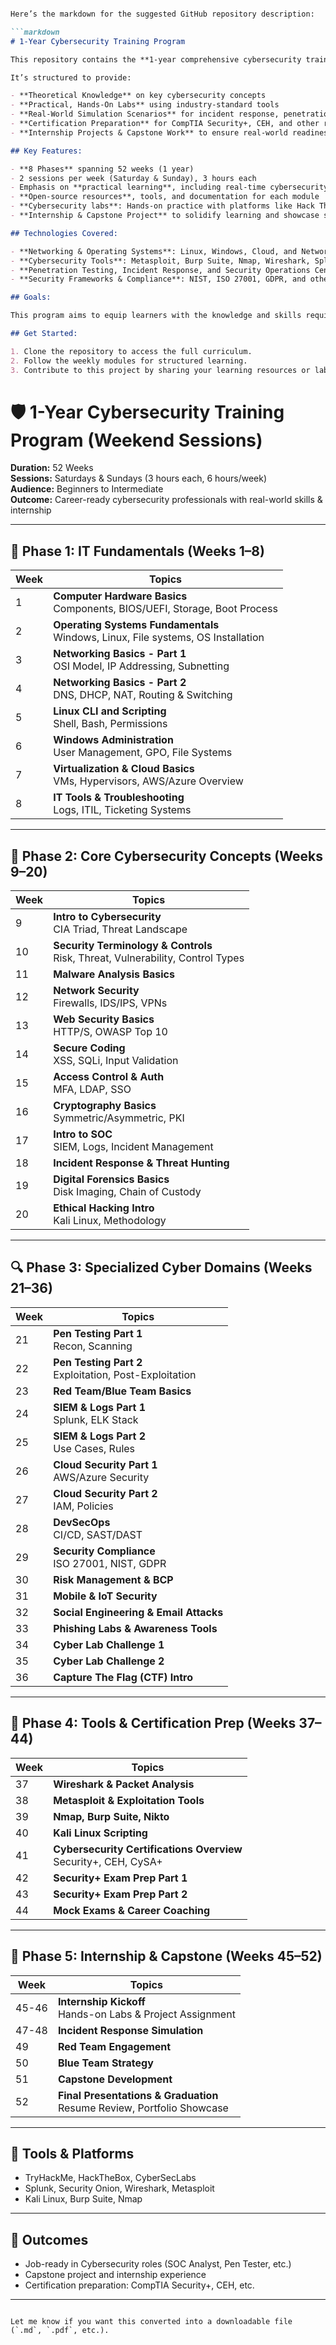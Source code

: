 ```markdown

Here’s the markdown for the suggested GitHub repository description:

```markdown
# 1-Year Cybersecurity Training Program

This repository contains the **1-year comprehensive cybersecurity training program** designed to take beginners to a professional level in the field of cybersecurity. The program covers a broad range of topics, starting from foundational IT concepts, progressing into core cybersecurity principles, and ultimately diving into advanced domains and hands-on labs.

It’s structured to provide:

- **Theoretical Knowledge** on key cybersecurity concepts
- **Practical, Hands-On Labs** using industry-standard tools
- **Real-World Simulation Scenarios** for incident response, penetration testing, and defense strategies
- **Certification Preparation** for CompTIA Security+, CEH, and other recognized certifications
- **Internship Projects & Capstone Work** to ensure real-world readiness

## Key Features:

- **8 Phases** spanning 52 weeks (1 year)
- 2 sessions per week (Saturday & Sunday), 3 hours each
- Emphasis on **practical learning**, including real-time cybersecurity challenges
- **Open-source resources**, tools, and documentation for each module
- **Cybersecurity labs**: Hands-on practice with platforms like Hack The Box, TryHackMe, and real-time SOC simulators
- **Internship & Capstone Project** to solidify learning and showcase skills to potential employers

## Technologies Covered:

- **Networking & Operating Systems**: Linux, Windows, Cloud, and Networking fundamentals
- **Cybersecurity Tools**: Metasploit, Burp Suite, Nmap, Wireshark, Splunk, Kali Linux, and more
- **Penetration Testing, Incident Response, and Security Operations Center (SOC) practices**
- **Security Frameworks & Compliance**: NIST, ISO 27001, GDPR, and others

## Goals:

This program aims to equip learners with the knowledge and skills required to secure modern IT environments and prepare them for roles in the cybersecurity industry. By the end of the training, participants will be prepared to take certification exams and embark on real-world cybersecurity tasks in a professional setting.

## Get Started:

1. Clone the repository to access the full curriculum.
2. Follow the weekly modules for structured learning.
3. Contribute to this project by sharing your learning resources or lab configurations.
```

# 🛡️ 1-Year Cybersecurity Training Program (Weekend Sessions)

**Duration:** 52 Weeks  
**Sessions:** Saturdays & Sundays (3 hours each, 6 hours/week)  
**Audience:** Beginners to Intermediate  
**Outcome:** Career-ready cybersecurity professionals with real-world skills & internship

---

## 📘 Phase 1: IT Fundamentals (Weeks 1–8)

| Week | Topics |
|------|--------|
| 1 | **Computer Hardware Basics**<br>Components, BIOS/UEFI, Storage, Boot Process |
| 2 | **Operating Systems Fundamentals**<br>Windows, Linux, File systems, OS Installation |
| 3 | **Networking Basics - Part 1**<br>OSI Model, IP Addressing, Subnetting |
| 4 | **Networking Basics - Part 2**<br>DNS, DHCP, NAT, Routing & Switching |
| 5 | **Linux CLI and Scripting**<br>Shell, Bash, Permissions |
| 6 | **Windows Administration**<br>User Management, GPO, File Systems |
| 7 | **Virtualization & Cloud Basics**<br>VMs, Hypervisors, AWS/Azure Overview |
| 8 | **IT Tools & Troubleshooting**<br>Logs, ITIL, Ticketing Systems |

---

## 🔐 Phase 2: Core Cybersecurity Concepts (Weeks 9–20)

| Week | Topics |
|------|--------|
| 9 | **Intro to Cybersecurity**<br>CIA Triad, Threat Landscape |
| 10 | **Security Terminology & Controls**<br>Risk, Threat, Vulnerability, Control Types |
| 11 | **Malware Analysis Basics** |
| 12 | **Network Security**<br>Firewalls, IDS/IPS, VPNs |
| 13 | **Web Security Basics**<br>HTTP/S, OWASP Top 10 |
| 14 | **Secure Coding**<br>XSS, SQLi, Input Validation |
| 15 | **Access Control & Auth**<br>MFA, LDAP, SSO |
| 16 | **Cryptography Basics**<br>Symmetric/Asymmetric, PKI |
| 17 | **Intro to SOC**<br>SIEM, Logs, Incident Management |
| 18 | **Incident Response & Threat Hunting** |
| 19 | **Digital Forensics Basics**<br>Disk Imaging, Chain of Custody |
| 20 | **Ethical Hacking Intro**<br>Kali Linux, Methodology |

---

## 🔍 Phase 3: Specialized Cyber Domains (Weeks 21–36)

| Week | Topics |
|------|--------|
| 21 | **Pen Testing Part 1**<br>Recon, Scanning |
| 22 | **Pen Testing Part 2**<br>Exploitation, Post-Exploitation |
| 23 | **Red Team/Blue Team Basics** |
| 24 | **SIEM & Logs Part 1**<br>Splunk, ELK Stack |
| 25 | **SIEM & Logs Part 2**<br>Use Cases, Rules |
| 26 | **Cloud Security Part 1**<br>AWS/Azure Security |
| 27 | **Cloud Security Part 2**<br>IAM, Policies |
| 28 | **DevSecOps**<br>CI/CD, SAST/DAST |
| 29 | **Security Compliance**<br>ISO 27001, NIST, GDPR |
| 30 | **Risk Management & BCP** |
| 31 | **Mobile & IoT Security** |
| 32 | **Social Engineering & Email Attacks** |
| 33 | **Phishing Labs & Awareness Tools** |
| 34 | **Cyber Lab Challenge 1** |
| 35 | **Cyber Lab Challenge 2** |
| 36 | **Capture The Flag (CTF) Intro** |

---

## 🧰 Phase 4: Tools & Certification Prep (Weeks 37–44)

| Week | Topics |
|------|--------|
| 37 | **Wireshark & Packet Analysis** |
| 38 | **Metasploit & Exploitation Tools** |
| 39 | **Nmap, Burp Suite, Nikto** |
| 40 | **Kali Linux Scripting** |
| 41 | **Cybersecurity Certifications Overview**<br>Security+, CEH, CySA+ |
| 42 | **Security+ Exam Prep Part 1** |
| 43 | **Security+ Exam Prep Part 2** |
| 44 | **Mock Exams & Career Coaching** |

---

## 🧪 Phase 5: Internship & Capstone (Weeks 45–52)

| Week | Topics |
|------|--------|
| 45-46 | **Internship Kickoff**<br>Hands-on Labs & Project Assignment |
| 47-48 | **Incident Response Simulation** |
| 49 | **Red Team Engagement** |
| 50 | **Blue Team Strategy** |
| 51 | **Capstone Development** |
| 52 | **Final Presentations & Graduation**<br>Resume Review, Portfolio Showcase |

---

## 🔧 Tools & Platforms

- TryHackMe, HackTheBox, CyberSecLabs
- Splunk, Security Onion, Wireshark, Metasploit
- Kali Linux, Burp Suite, Nmap

---

## 🏁 Outcomes

- Job-ready in Cybersecurity roles (SOC Analyst, Pen Tester, etc.)
- Capstone project and internship experience
- Certification preparation: CompTIA Security+, CEH, etc.

---

```

Let me know if you want this converted into a downloadable file (`.md`, `.pdf`, etc.).
